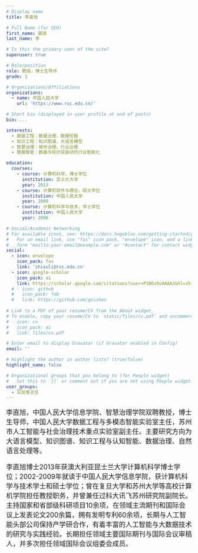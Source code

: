 ```yaml
---
# Display name
title: 李直旭

# Full Name (for SEO)
first_name: 直旭
last_name: 李

# Is this the primary user of the site?
superuser: true

# Role/position
role: 教授，博士生导师
grade: 1

# Organizations/Affiliations
organizations:
  - name: 中国人民大学
    url: 'https://www.ruc.edu.cn/'

# Short bio (displayed in user profile at end of posts)
bio: ...

interests:
  - 数据工程：数据治理、数据挖掘
  - 知识工程：知识图谱、大语言模型
  - 智慧治理：城市治理、行业治理
  - 数据智能：数据与知识双驱动的行业智能化

education:
  courses:
    - course: 计算机科学，博士学位
      institution: 昆士兰大学
      year: 2013
    - course: 计算机软件与理论，硕士学位
      institution: 中国人民大学
      year: 2009
    - course: 计算机科学与技术，学士学位
      institution: 中国人民大学
      year: 2006

# Social/Academic Networking
# For available icons, see: https://docs.hugoblox.com/getting-started/page-builder/#icons
#   For an email link, use "fas" icon pack, "envelope" icon, and a link in the
#   form "mailto:your-email@example.com" or "#contact" for contact widget.
social:
  - icon: envelope
    icon_pack: fas
    link: 'zhixuli@ruc.edu.cn'
  - icon: google-scholar
    icon_pack: ai
    link: https://scholar.google.com/citations?user=P1N6z0oAAAAJ&hl=zh-CN&oi=ao
  # - icon: github
  #   icon_pack: fab
  #   link: https://github.com/gcushen
  
# Link to a PDF of your resume/CV from the About widget.
# To enable, copy your resume/CV to `static/files/cv.pdf` and uncomment the lines below.
# - icon: cv
#   icon_pack: ai
#   link: files/cv.pdf

# Enter email to display Gravatar (if Gravatar enabled in Config)
email: ''

# Highlight the author in author lists? (true/false)
highlight_name: false

# Organizational groups that you belong to (for People widget)
#   Set this to `[]` or comment out if you are not using People widget.
user_groups:
  - 实验室主任
---
```


<p style="font-size: 18px;">李直旭，中国人民大学信息学院、智慧治理学院双聘教授，博士生导师，中国人民大学数据工程与多模态智能实验室主任，苏州市人工智能与社会治理技术重点实验室副主任。主要研究方向为大语言模型、知识图谱、知识工程与认知智能、数据治理、自然语言处理等。</p>

<p style="font-size: 18px;">李直旭博士2013年获澳大利亚昆士兰大学计算机科学博士学位；2002-2009年就读于中国人民大学信息学院，获计算机科学与技术学士和硕士学位；曾在复旦大学和苏州大学等高校计算机学院担任教授职务，并曾兼任过科大讯飞苏州研究院副院长。主持国家和省部级科研项目10余项，在领域主流期刊和国际会议上发表论文200余篇，拥有发明专利60余项，长期与人工智能头部公司保持产学研合作，有着丰富的人工智能与大数据技术的研究与实践经验。长期担任领域主要国际期刊与国际会议审稿人，并多次担任领域国际会议组委会成员。</p>
<br>